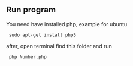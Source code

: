 ## Run program
You need have installed php, example for ubuntu

     sudo apt-get install php5
after, open terminal find this folder and run

     php Number.php
